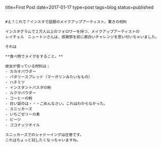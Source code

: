 title=First Post
date=2017-01-17
type=post
tags=blog
status=published
~~~~~~

#え？これで？インスタで話題のメイクアップアーティスト。驚きの材料

インスタグラムで２万人以上のフォロワーを持つ、メイクアップアーティストの
レイチェル　ニュートンさんは、感謝祭を前に面白いチャレンジを思い付いちゃいました。

それは

**食べ物でメイクをすること。**

彼女が使っている材料は；
- カカオパウダー
- バタリースプレッド（マーガリンみたいなもの）
- ハチミツ
- インスタントパスタの粉
- ルクマパウダー
- コーヒーの粉
- 白い袋のは・・・ごめんなさい。これはわからなかった。
- スニッカーズ
- いちごゼリーの素
- ビーツ
- ココナッツオイル

スニッカーズでのシャドーイングは圧巻です。
これはちょっと試したくなっちゃいますね。
